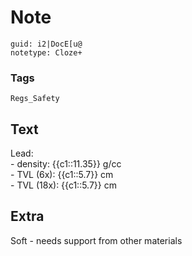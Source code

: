 # Note
```
guid: i2|DocE[u@
notetype: Cloze+
```

### Tags
```
Regs_Safety
```

## Text
<div>Lead: </div><div>- density: {{c1::11.35}} g/cc</div><div>- TVL (6x): {{c1::5.7}} cm</div><div>- TVL (18x): {{c1::5.7}} cm</div>

## Extra
Soft - needs support from other materials
